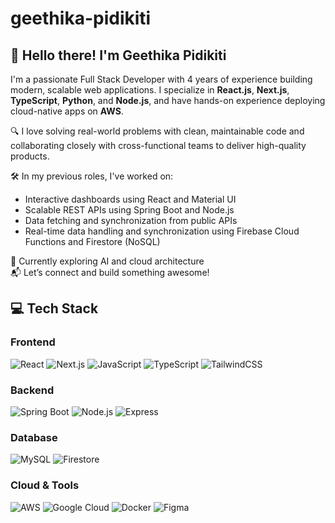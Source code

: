 # geethika-pidikiti

## 👋 Hello there! I'm Geethika Pidikiti

I'm a passionate Full Stack Developer with 4 years of experience building modern, scalable web applications. I specialize in **React.js**, **Next.js**, **TypeScript**, **Python**, and **Node.js**, and have hands-on experience deploying cloud-native apps on **AWS**.

🔍 I love solving real-world problems with clean, maintainable code and collaborating closely with cross-functional teams to deliver high-quality products.

🛠️ In my previous roles, I've worked on:
- Interactive dashboards using React and Material UI
- Scalable REST APIs using Spring Boot and Node.js
- Data fetching and synchronization from public APIs
- Real-time data handling and synchronization using Firebase Cloud Functions and Firestore (NoSQL) 

🌱 Currently exploring AI and cloud architecture  
📬 Let’s connect and build something awesome!


## 💻 Tech Stack

### Frontend
![React](https://img.shields.io/badge/React-20232A?style=for-the-badge&logo=react&logoColor=61DAFB)
![Next.js](https://img.shields.io/badge/Next.js-000000?style=for-the-badge&logo=nextdotjs&logoColor=white)
![JavaScript](https://img.shields.io/badge/JavaScript-F7DF1E?style=for-the-badge&logo=javascript&logoColor=black)
![TypeScript](https://img.shields.io/badge/TypeScript-3178C6?style=for-the-badge&logo=typescript&logoColor=white)
![TailwindCSS](https://img.shields.io/badge/TailwindCSS-06B6D4?style=for-the-badge&logo=tailwindcss&logoColor=white)

### Backend
![Spring Boot](https://img.shields.io/badge/Spring_Boot-6DB33F?style=for-the-badge&logo=spring-boot&logoColor=white)
![Node.js](https://img.shields.io/badge/Node.js-339933?style=for-the-badge&logo=nodedotjs&logoColor=white)
![Express](https://img.shields.io/badge/Express-000000?style=for-the-badge&logo=express&logoColor=white)

### Database
![MySQL](https://img.shields.io/badge/MySQL-4479A1?style=for-the-badge&logo=mysql&logoColor=white)
 ![Firestore](https://img.shields.io/badge/Firestore-FFCA28?style=for-the-badge&logo=firebase&logoColor=black)



### Cloud & Tools
![AWS](https://img.shields.io/badge/AWS-232F3E?style=for-the-badge&logo=amazon-aws&logoColor=white)
![Google Cloud](https://img.shields.io/badge/Google_Cloud-4285F4?style=for-the-badge&logo=google-cloud&logoColor=white)
![Docker](https://img.shields.io/badge/Docker-2496ED?style=for-the-badge&logo=docker&logoColor=white)
![Figma](https://img.shields.io/badge/Figma-F24E1E?style=for-the-badge&logo=figma&logoColor=white)


